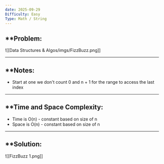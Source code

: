 ```yaml
---
date: 2025-09-29
Difficulty: Easy
Type: Math / String
---
```


## **Problem: 
![[Data Structures & Algos/imgs/FizzBuzz.png]]

--- 

## **Notes: 
- Start at one we don't count 0 and n + 1 for the range to access the last index

---

## **Time and Space Complexity: 
- Time is O(n) - constant based on size of n  
- Space is O(n) - constant based on size of n 


---

## **Solution: 

![[FizzBuzz 1.png]]